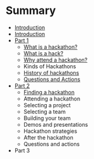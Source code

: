 # Summary

* [Introduction](README.md)
* [Introduction](intro/introduction.md)
* [Part 1](part-1/README.md)
   * [What is a hackathon?](part-1/what_is_a_hackathon.md)
   * [What is a hack?](part-1/what_is_a_hack.md)
   * [Why attend a hackathon?](part-1/why_attend_a_hackathon.md)
   * Kinds of Hackathons
   * [History of hackathons](part-1/history_of_hackathons.md)
   * [Questions and Actions](part-1/questions_and_actions.md)
* [Part 2](part-2/README.md)
   * [Finding a hackathon](part-2/finding_a_hackathon.md)
   * Attending a hackathon
   * Selecting a project
   * Selecting a team
   * Building your team
   * Demos and presentations
   * Hackathon strategies
   * After the hackathon
   * Questions and actions
* Part 3

